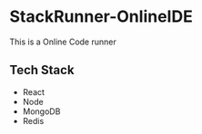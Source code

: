 # StackRunner-OnlineIDE

This is a Online Code runner

## Tech Stack
 - React
 - Node
 - MongoDB
 - Redis


